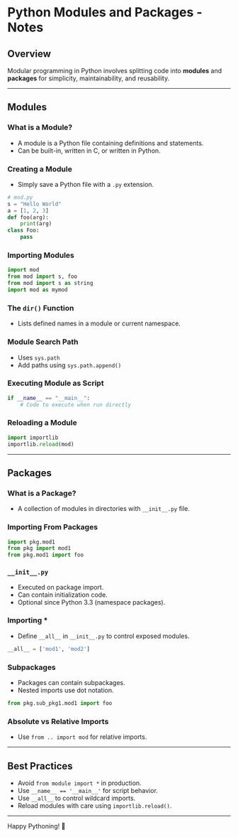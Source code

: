 # Python Modules and Packages - Notes

## Overview

Modular programming in Python involves splitting code into **modules** and **packages** for simplicity, maintainability, and reusability.

---

## Modules

### What is a Module?
- A module is a Python file containing definitions and statements.
- Can be built-in, written in C, or written in Python.

### Creating a Module
- Simply save a Python file with a `.py` extension.

```python
# mod.py
s = "Hello World"
a = [1, 2, 3]
def foo(arg):
    print(arg)
class Foo:
    pass
```

### Importing Modules

```python
import mod
from mod import s, foo
from mod import s as string
import mod as mymod
```

### The `dir()` Function
- Lists defined names in a module or current namespace.

### Module Search Path
- Uses `sys.path`
- Add paths using `sys.path.append()`

### Executing Module as Script
```python
if __name__ == "__main__":
    # Code to execute when run directly
```

### Reloading a Module
```python
import importlib
importlib.reload(mod)
```

---

## Packages

### What is a Package?
- A collection of modules in directories with `__init__.py` file.

### Importing From Packages
```python
import pkg.mod1
from pkg import mod1
from pkg.mod1 import foo
```

### `__init__.py`
- Executed on package import.
- Can contain initialization code.
- Optional since Python 3.3 (namespace packages).

### Importing *
- Define `__all__` in `__init__.py` to control exposed modules.

```python
__all__ = ['mod1', 'mod2']
```

### Subpackages
- Packages can contain subpackages.
- Nested imports use dot notation.

```python
from pkg.sub_pkg1.mod1 import foo
```

### Absolute vs Relative Imports
- Use `from .. import mod` for relative imports.

---

## Best Practices

- Avoid `from module import *` in production.
- Use `__name__ == '__main__'` for script behavior.
- Use `__all__` to control wildcard imports.
- Reload modules with care using `importlib.reload()`.

---

Happy Pythoning! 🐍